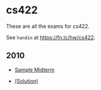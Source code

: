 # cs422

These are all the exams for cs422.

See `handin` at https://fn.lc/hw/cs422.



## 2010


* [Sample Midterm](/static/exams/cs422/2010/cs422-2010-t2-practice-midterm.pdf)

* [(Solution)](/static/exams/cs422/2010/cs422-2010-t2-practice-midterm-solution.pdf)


